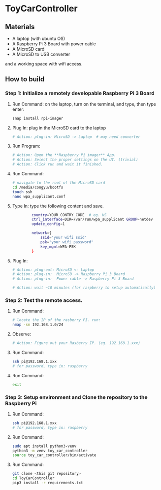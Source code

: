 # ToyCarController

## Materials
- A laptop (with ubuntu OS)
- A Raspberry Pi 3 Board with power cable
- A MicroSD card
- A MicroSD to USB converter

and a working space with wifi access.

## How to build

### Step 1: Initialize a remotely developable Raspberry Pi 3 Board

1) Run Command: on the laptop, turn on the terminal, and type, then type enter:

   ```bash
   snap install rpi-imager 
   ```

2) Plug In: plug in the MicroSD card to the laptop
   ```bash
   # Action: plug-in: MicroSD -> Laptop  # may need converter
   ```
   
3) Run Program:

    ```bash
   # Action: Open the **Raspberry Pi imager** App.
   # Action: Select the proper settings on the UI. (trivial)
   # Action: Click run and wait it finished.
   ```

3) Run Command:
   
    ```bash
    # navigate to the root of the MicroSD card
    cd /media/congyu/bootfs
    touch ssh
    nano wpa_supplicant.conf
   ```

4) Type In: type the following content and save.
   
```bash
            country=YOUR_CONTRY_CODE  # eg. US
            ctrl_interface=DIR=/var/run/wpa_supplicant GROUP=netdev
            update_config=1

            network={
                ssid="your wifi ssid"
                psk="your wifi password"
                key_mgmt=WPA-PSK
            }
```

5) Plug In: 
   ```bash
   # Action: plug-out: MicroSD <- Laptop
   # Action: plug-in:  MicroSD -> Raspberry Pi 3 Board
   # Action: plug-in:  Power cable -> Raspberry Pi 3 Board
   
   # Action: wait ~10 minutes (for raspberry to setup automatically)
   ```

### Step 2: Test the remote access.

1) Run Command:

    ```bash
    # locate the IP of the rasberry PI. run: 
    nmap -sn 192.168.1.0/24
    ```

2) Observe:

    ```bash
    # Action: Figure out your Rasberry IP. (eg. 192.168.1.xxx)
    ```
   
3) Run Command:

   ```bash
   ssh pi@192.168.1.xxx
   # for password, type in: raspberry
   ```

3) Run Command:

   ```bash
   exit
   ```
   
### Step 3: Setup environment and Clone the repository to the Raspberry Pi

1) Run Command:

   ```bash
   ssh pi@192.168.1.xxx
   # for password, type in: raspberry  
   ```

2) Run Command:
   
   ```bash
   sudo apt install python3-venv
   python3 -m venv toy_car_controller
   source toy_car_controller/bin/activate
   ```

2) Run Command:
   
   ```bash
   git clone <this git repository>
   cd ToyCarController
   pip3 install -r requirements.txt
   ```
   



